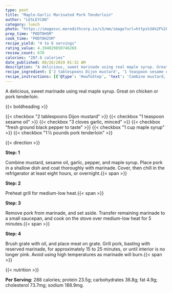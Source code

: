 ```yaml
---
type: post
title: "Maple-Garlic Marinated Pork Tenderloin"
author: "LESLEYCAN"
category: lunch
photo: "https://imagesvc.meredithcorp.io/v3/mm/image?url=https%3A%2F%2Fimages.media-allrecipes.com%2Fuserphotos%2F850679.jpg"
prep_time: "P0DT0H5M"
cook_time: "P0DT0H25M"
recipe_yield: "4 to 6 servings"
rating_value: 4.394029850746269
review_count: 670
calories: "287.6 calories"
date_published: 08/26/2019 01:32 AM
description: "A delicious, sweet marinade using real maple syrup. Great on chicken or pork tenderloin."
recipe_ingredient: ['2 tablespoons Dijon mustard', '1 teaspoon sesame oil', '3 cloves garlic, minced', 'fresh ground black pepper to taste', '1 cup maple syrup', '1\u2009½ pounds pork tenderloin']
recipe_instructions: [{'@type': 'HowToStep', 'text': 'Combine mustard, sesame oil, garlic, pepper, and maple syrup. Place pork in a shallow dish and coat thoroughly with marinade. Cover, then chill in the refrigerator at least eight hours, or overnight.\n'}, {'@type': 'HowToStep', 'text': 'Preheat grill for medium-low heat.\n'}, {'@type': 'HowToStep', 'text': 'Remove pork from marinade, and set aside. Transfer remaining marinade to a small saucepan, and cook on the stove over medium-low heat for 5 minutes.\n'}, {'@type': 'HowToStep', 'text': 'Brush grate with oil, and place meat on grate. Grill pork, basting with reserved marinade, for approximately 15 to 25 minutes, or until interior is no longer pink. Avoid using high temperatures as marinade will burn.\n'}]
---
```


A delicious, sweet marinade using real maple syrup. Great on chicken or pork tenderloin. 

{{< boldheading >}}

{{< checkbox "2 tablespoons Dijon mustard" >}}
{{< checkbox "1 teaspoon sesame oil" >}}
{{< checkbox "3 cloves garlic, minced" >}}
{{< checkbox "fresh ground black pepper to taste" >}}
{{< checkbox "1 cup maple syrup" >}}
{{< checkbox "1 ½ pounds pork tenderloin" >}}


{{< direction >}}

**Step: 1**

Combine mustard, sesame oil, garlic, pepper, and maple syrup. Place pork in a shallow dish and coat thoroughly with marinade. Cover, then chill in the refrigerator at least eight hours, or overnight.{{< span >}}

**Step: 2**

Preheat grill for medium-low heat.{{< span >}}

**Step: 3**

Remove pork from marinade, and set aside. Transfer remaining marinade to a small saucepan, and cook on the stove over medium-low heat for 5 minutes.{{< span >}}

**Step: 4**

Brush grate with oil, and place meat on grate. Grill pork, basting with reserved marinade, for approximately 15 to 25 minutes, or until interior is no longer pink. Avoid using high temperatures as marinade will burn.{{< span >}}

{{< nutrition >}}

**Per Serving:** 288 calories; protein 23.5g; carbohydrates 36.8g; fat 4.9g; cholesterol 73.7mg; sodium 188.9mg.